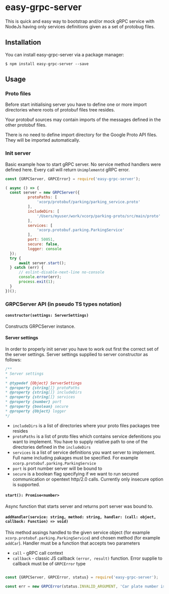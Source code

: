# easy-grpc-server 

This is quick and easy way to bootstrap and/or mock gRPC service with NodeJs having only services
definitions given as a set of protobug files.

## Installation

You can install easy-grpc-server via a package manager:
```shell script
$ npm install easy-grpc-server --save
```

## Usage

  ### Proto files
  
  Before start initialising server you have to define one or more import directories where roots of protobuf
  files tree resides. 

  Your protobuf sources may contain imports of the messages defined in the other protobuf files.

  There is no need to define import directory for the Google Proto API files. They will be imported automatically. 

  ### Init server
  
  Basic example how to start gRPC server. No service method handlers were defined here.
  Every call will return `Unimplementd` gRPC error.
  ```javascript 1.7
const {GRPCServer, GRPCError} = require('easy-grpc-server');

( async () => {
    const server = new GRPCServer({
            protoPaths: [
                'xcorp/protobuf/parking/parking_service.proto'
            ],
            includeDirs: [
                '/Users/myuser/work/xcorp/parking-proto/src/main/proto'
            ],
            services: [
                'xcorp.protobuf.parking.ParkingService'
            ],
            port: 50051,
            secure: false,
            logger: console
    });
    try {
        await server.start();
    } catch (err) {
        // eslint-disable-next-line no-console
        console.error(err);
        process.exit(1);
    }
})();

```
  
  
 
 ### GRPCServer API (in pseudo TS types notation)
 
 #### `constructor(settings: ServerSettings)`
 Constructs GRPCServer instance. 
 #### Server settings
  In order to properly init server you have to work out first the correct set of the 
  server settings.
  Server settings supplied to server constructor as follows:
  ```javascript 1.8
/**
 * Server settings
 *
 * @typedef {Object} ServerSettings
 * @property {string[]} protoPaths
 * @property {string[]} includeDirs
 * @property {string[]} services
 * @property {number} port
 * @property {boolean} secure
 * @property {Object} logger
 */
```
- `includeDirs` is a list of directories where your proto files packages tree resides
- `protoPaths` is a list of proto files which contains service defenitions you want to implement. You have to supply
  relative path to one of the directories defined in the `includeDirs`
- `services` is a list of service definitions you want server to implement. Full name including pakages must be specified.
  For example `xcorp.protobuf.parking.ParkingService`
- `port` is port number server will be bound to
- `secure` is a boolean flag specifying if we want to run secured communication or opentext http/2.0 calls.
 Currently only insecure option is supported.
 
 #### `start(): Promise<number>`
 
 Async function that starts server and returns port server was bound to.
 
 #### `addHandler(service: string, method: string, handler: (call: object, callback: Function) => void)`
 
 This method assings handled to the given service object (for example `xcorp.protobuf.parking.ParkingService`)
 and chosen method (for example `addCar`).
 Handler must be a function that accepts two parameters
 - `call` - gRPC call context
 - `callback` - classic JS callback `(error, result)` function. Error supplie to callback must be of `GRPCError` type
 ```javascript 1.8

const {GRPCServer, GRPCError, status} = require('easy-grpc-server');

const err = new GRPCError(status.INVALID_ARGUMENT, 'Car plate number is invalid', carPlate)
```

